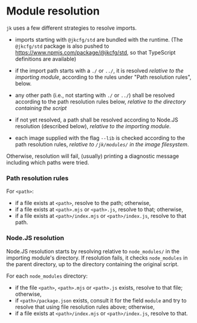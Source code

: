 # Module resolution

`jk` uses a few different strategies to resolve imports.

 - imports starting with `@jkcfg/std` are bundled with the
   runtime. (The `@jkcfg/std` package is also pushed to
   https://www.npmjs.com/package/@jkcfg/std, so that TypeScript
   definitions are available)

 - if the import path starts with a `./` or `../`, it is resolved
   _relative to the importing module_, according to the rules under
   "Path resolution rules", below.

 - any other path (i.e., not starting with `./` or `../`) shall be
   resolved according to the path resolution rules below, _relative to
   the directory containing the script_

 - if not yet resolved, a path shall be resolved according to Node.JS
   resolution (described below), _relative to the importing module_.

 - each image supplied with the flag `--lib` is checked according to
   the path resolution rules, _relative to `/jk/modules/` in the image
   filesystem_.

Otherwise, resolution will fail, (usually) printing a diagnostic
message including which paths were tried.

### Path resolution rules

For `<path>`:

 - if a file exists at `<path>`, resolve to the path; otherwise,
 - if a file exists at `<path>.mjs` or `<path>.js`, resolve to that;
   otherwise,
 - if a file exists at `<path>/index.mjs` or `<path>/index.js`,
   resolve to that path.

### Node.JS resolution

Node.JS resolution starts by resolving relative to `node_modules/` in
the importing module's directory. If resolution fails, it checks
`node_modules` in the parent directory, up to the directory containing
the original script.

For each `node_modules` directory:

 - if the file `<path>`, `<path>.mjs` or `<path>.js` exists, resolve
   to that file; otherwise,
 - if `<path>/package.json` exists, consult it for the field `module`
   and try to resolve that using file resolution rules above;
   otherwise,
 - if a file exists at `<path>/index.mjs` or `<path>/index.js`,
   resolve to that.
